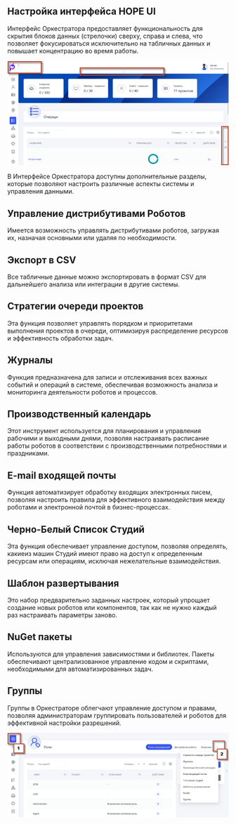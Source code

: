 ## Настройка интерфейса HOPE UI



Интерфейс Оркестратора предоставляет функциональность для скрытия блоков данных (стрелочки) сверху, справа и слева, что позволяет фокусироваться исключительно на табличных данных и повышает концентрацию во время работы.


![](../.gitbook/assets1/strelochki_interface.png)




В Интерфейсе Оркестратора доступны дополнительные разделы, которые позволяют настроить различные аспекты системы и управления данными.


## **Управление дистрибутивами Роботов** 

Имеется возможность управлять дистрибутивами роботов, загружая их, назначая основными или удаляя по необходимости.

## **Экспорт в CSV**

Все табличные данные можно экспортировать в формат CSV для дальнейшего анализа или интеграции в другие системы.

## **Стратегии очереди проектов**

 Эта функция позволяет управлять порядком и приоритетами выполнения проектов в очереди, оптимизируя распределение ресурсов и эффективность обработки задач.

## **Журналы**

 Функция предназначена для записи и отслеживания всех важных событий и операций в системе, обеспечивая возможность анализа и мониторинга деятельности роботов и процессов.

## **Производственный календарь**

 Этот инструмент используется для планирования и управления рабочими и выходными днями, позволяя настраивать расписание работы роботов в соответствии с производственными потребностями и праздниками.

## **E-mail входящей почты**

Функция автоматизирует обработку входящих электронных писем, позволяя настроить правила  для эффективного взаимодействия между роботами и электронной почтой в бизнес-процессах.

## **Черно-Белый Список Студий**

Эта функция обеспечивает управление доступом, позволяя определять, какиеиз машин Студий имеют право на доступ к определенным ресурсам или операциям, исключая нежелательные взаимодействия.

## **Шаблон развертывания** 

Это набор предварительно заданных настроек, который упрощает создание новых роботов или компонентов, так как не нужно каждый раз настраивать параметры заново.

## **NuGet пакеты**

Используются для управления зависимостями  и библиотек. Пакеты обеспечивают централизованное управление кодом и скриптами, необходимыми для автоматизированных задач.

## **Группы**

Группы в Оркестраторе облегчают управление доступом и правами, позволяя администраторам группировать пользователей и роботов для эффективной настройки разрешений.


![](../.gitbook/assets1/nastr_troetochie.png)





